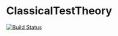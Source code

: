 # ClassicalTestTheory

[![Build Status](https://github.com/p-gw/ClassicalTestTheory.jl/actions/workflows/CI.yml/badge.svg?branch=main)](https://github.com/p-gw/ClassicalTestTheory.jl/actions/workflows/CI.yml?query=branch%3Amain)
